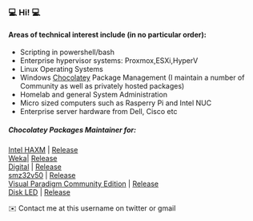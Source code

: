 ### 💻 Hi! 💻

#### Areas of technical interest include (in no particular order):

* Scripting in powershell/bash
* Enterprise hypervisor systems:  Proxmox,ESXi,HyperV
* Linux Operating Systems
* Windows [Chocolatey](https://www.chocolatey.org) Package Management (I maintain a number of Community as well as privately hosted packages)
* Homelab and general System Administration
* Micro sized computers such as Rasperry Pi and Intel NUC
* Enterprise server hardware from Dell, Cisco etc

##### Chocolatey Packages Maintainer for:
[Intel HAXM](https://github.com/gsmitheidw/haxm) | [Release](https://community.chocolatey.org/packages/haxm/7.7.0)  
[Weka](https://github.com/gsmitheidw/weka)| [Release](https://community.chocolatey.org/packages/Weka/3.8.5)  
[Digital](https://github.com/gsmitheidw/Digital) | [Release](https://community.chocolatey.org/packages/digital)  
[smz32v50](https://github.com/gsmitheidw/smz32v50) | [Release](https://community.chocolatey.org/packages/smz32v50)  
[Visual Paradigm Community Edition](https://github.com/gsmitheidw/visualparadigm-ce) | [Release](https://community.chocolatey.org/packages/visualparadigm-ce)  
[Disk LED](https://github.com/gsmitheidw/diskled-chocolatey) | [Release](https://community.chocolatey.org/packages/diskled)  


✉️ Contact me at this username on twitter or gmail


<!--
**gsmitheidw/gsmitheidw** is a ✨ _special_ ✨ repository because its `README.md` (this file) appears on your GitHub profile.

Here are some ideas to get you started:

- 🔭 I’m currently working on ...
- 🌱 I’m currently learning ...
- 👯 I’m looking to collaborate on ...
- 🤔 I’m looking for help with ...
- 💬 Ask me about ...
- 📫 How to reach me: 
- 😄 Pronouns: ...
- ⚡ Fun fact: ...
-->
